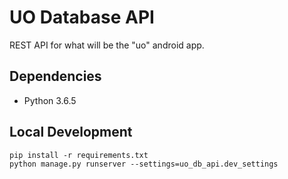 UO Database API
===============
REST API for what will be the "uo" android app.

Dependencies
------------
* Python 3.6.5

Local Development
-----------------
```
pip install -r requirements.txt
python manage.py runserver --settings=uo_db_api.dev_settings
```
